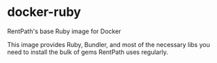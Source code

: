 # docker-ruby
RentPath's base Ruby image for Docker

This image provides Ruby, Bundler, and most of the necessary libs you need to install the bulk of gems RentPath uses regularly.

